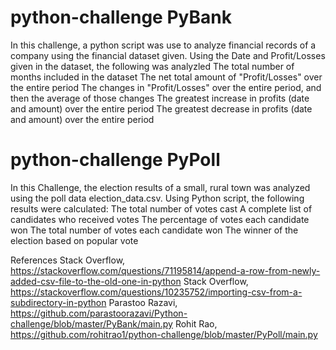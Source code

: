 # python-challenge PyBank
In this challenge, a python script was use to analyze financial records of a company using the financial dataset given. Using the Date and Profit/Losses given in the dataset, the following was analyzled 
  The total number of months included in the dataset
  The net total amount of "Profit/Losses" over the entire period
  The changes in "Profit/Losses" over the entire period, and then the average of those changes
  The greatest increase in profits (date and amount) over the entire period
  The greatest decrease in profits (date and amount) over the entire period

  # python-challenge PyPoll
In this Challenge, the election results of a small, rural town was analyzed using the poll data election_data.csv. Using Python script, the following results were calculated:
  The total number of votes cast
  A complete list of candidates who received votes
  The percentage of votes each candidate won
  The total number of votes each candidate won
  The winner of the election based on popular vote

References
Stack Overflow, https://stackoverflow.com/questions/71195814/append-a-row-from-newly-added-csv-file-to-the-old-one-in-python
Stack Overflow, https://stackoverflow.com/questions/10235752/importing-csv-from-a-subdirectory-in-python
Parastoo Razavi, https://github.com/parastoorazavi/Python-challenge/blob/master/PyBank/main.py
Rohit Rao, https://github.com/rohitrao1/python-challenge/blob/master/PyPoll/main.py
